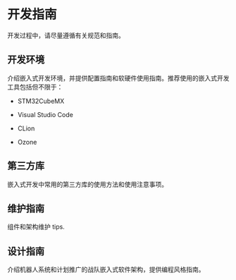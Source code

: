 # 开发指南

开发过程中，请尽量遵循有关规范和指南。

## 开发环境

介绍嵌入式开发环境，并提供配置指南和软硬件使用指南。推荐使用的嵌入式开发工具包括但不限于：

* STM32CubeMX

* Visual Studio Code

* CLion

* Ozone

## 第三方库

嵌入式开发中常用的第三方库的使用方法和使用注意事项。

## 维护指南

组件和架构维护 tips.

## 设计指南

介绍机器人系统和计划推广的战队嵌入式软件架构，提供编程风格指南。
